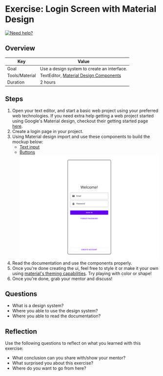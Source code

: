 # Exercise: Login Screen with Material Design

<a href="https://discord.gg/bDVYvG3Czd">![Need help?](https://img.shields.io/badge/Need%20help%3F%20-blue.svg?style=flat-square&logo=discord&logoWidth=15&labelColor=000&color=4d51cc)</a>

## Overview

| Key | Value |
| --- | --- |
| Goal | Use a design system to create an interface. |
| Tools/Material | TextEditor, [Material Design Components](https://material.io/components?platform=web) |
| Duration | 2 hours |


## Steps

1. Open your text editor, and start a basic web project using your preferred web technologies. If you need extra help getting a web project started using Google's Material design, checkout their getting started page [here](https://material.io/develop/web/getting-started).
2. Create a login page in your project.
3. Using Material design import and use these components to build the mockup below:
    - [Text input](https://material.io/components/text-fields)
    - [Buttons](https://material.io/components/buttons)<img width="1440" src="login-wireframe.png">
4. Read the documentation and use the components properly.
5. Once you're done creating the ui, feel free to style it or make it your own using [material's theming capabilities](https://material.io/develop/web/theming/theming-guide). Try playing with color or shape!
6. Once you're done, grab your mentor and discuss!


## Questions

- What is a design system?
- Where you able to use the design system?
- Where you able to read the documentation?

## Reflection

Use the following questions to reflect on what you learned with this exercise:

- What conclusion can you share with/show your mentor?
- What surprised you about this exercise?
- Where do you want to go from here?

